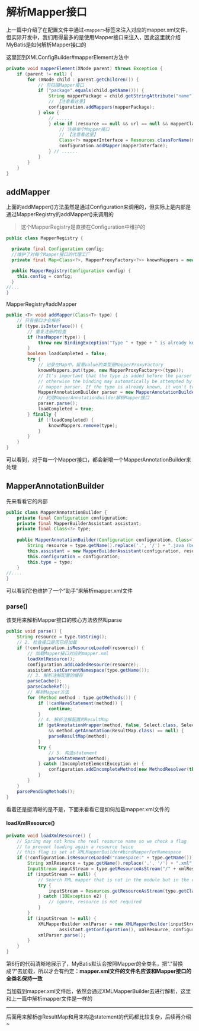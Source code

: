 # 解析Mapper接口

上一篇中介绍了在配置文件中通过`<mapper>`标签来注入对应的mapper.xml文件，但实际开发中，我们用得最多的是使用Mapper接口来注入，因此这里就介绍MyBatis是如何解析Mapper接口的

这里回到XMLConfigBuilder#mapperElement方法中

```java
private void mapperElement(XNode parent) throws Exception {
    if (parent != null) {
        for (XNode child : parent.getChildren()) {
            // 包扫描Mapper接口
            if ("package".equals(child.getName())) {
                String mapperPackage = child.getStringAttribute("name");
                // 【注意看这里】
                configuration.addMappers(mapperPackage);
            } else {
                // ......
                } else if (resource == null && url == null && mapperClass != null) {
                    // 注册单个Mapper接口
                    // 【注意看这里】
                    Class<?> mapperInterface = Resources.classForName(mapperClass);
                    configuration.addMapper(mapperInterface);
                } // ......
            }
        }
    }
}
```

## addMapper

上面的addMapper()方法虽然是通过Configuration来调用的，但实际上是内部是通过MapperRegistry的addMapper()来调用的

>   这个MapperRegistry是直接在Configuration中维护的

```java
public class MapperRegistry {

  private final Configuration config;
  //维护了对每个Mapper接口的代理工厂
  private final Map<Class<?>, MapperProxyFactory<?>> knownMappers = new HashMap<>();

  public MapperRegistry(Configuration config) {
    this.config = config;
  }
//...
}
```

MapperRegistry#addMapper

```java
public <T> void addMapper(Class<T> type) {
    // 只有接口才会解析
    if (type.isInterface()) {
        // 重复注册的检查
        if (hasMapper(type)) {
            throw new BindingException("Type " + type + " is already known to the MapperRegistry.");
        }
        boolean loadCompleted = false;
        try {
            // 记录在Map中，留意value的类型是MapperProxyFactory
            knownMappers.put(type, new MapperProxyFactory<>(type));
            // It's important that the type is added before the parser is run
            // otherwise the binding may automatically be attempted by the
            // mapper parser. If the type is already known, it won't try.
            MapperAnnotationBuilder parser = new MapperAnnotationBuilder(config, type);
            // 利用MapperAnnotationBuilder解析Mapper接口
            parser.parse();
            loadCompleted = true;
        } finally {
            if (!loadCompleted) {
                knownMappers.remove(type);
            }
        }
    }
}
```

可以看到，对于每一个Mapper接口，都会新增一个MapperAnnotationBuilder来处理

## MapperAnnotationBuilder

先来看看它的内部

```java
public class MapperAnnotationBuilder {
    private final Configuration configuration;
    private final MapperBuilderAssistant assistant;
    private final Class<?> type;
    
    public MapperAnnotationBuilder(Configuration configuration, Class<?> type) {
        String resource = type.getName().replace('.', '/') + ".java (best guess)";
        this.assistant = new MapperBuilderAssistant(configuration, resource);
        this.configuration = configuration;
        this.type = type;
    }
//....
}
```

可以看到它也维护了一个“助手”来解析mapper.xml文件

### parse()

该类用来解析Mapper接口的核心方法依然叫parse

```java
public void parse() {
    String resource = type.toString();
    // 2. 检查接口是否已经加载
    if (!configuration.isResourceLoaded(resource)) {
        // 加载Mapper接口对应的mapper.xml
        loadXmlResource();
        configuration.addLoadedResource(resource);
        assistant.setCurrentNamespace(type.getName());
        // 3. 解析注解配置的缓存
        parseCache();
        parseCacheRef();
        // 解析Mapper方法
        for (Method method : type.getMethods()) {
            if (!canHaveStatement(method)) {
                continue;
            }
            // 4. 解析注解配置的ResultMap
            if (getAnnotationWrapper(method, false, Select.class, SelectProvider.class).isPresent()
                && method.getAnnotation(ResultMap.class) == null) {
                parseResultMap(method);
            }
            try {
                // 5. 构造statement
                parseStatement(method);
            } catch (IncompleteElementException e) {
                configuration.addIncompleteMethod(new MethodResolver(this, method));
            }
        }
    }
    parsePendingMethods();
}
```

看着还是挺清晰的是不是，下面来看看它是如何加载mapper.xml文件的

#### loadXmlResource()

```java
private void loadXmlResource() {
    // Spring may not know the real resource name so we check a flag
    // to prevent loading again a resource twice
    // this flag is set at XMLMapperBuilder#bindMapperForNamespace
    if (!configuration.isResourceLoaded("namespace:" + type.getName())) {
        String xmlResource = type.getName().replace('.', '/') + ".xml";
        InputStream inputStream = type.getResourceAsStream("/" + xmlResource);
        if (inputStream == null) {
            // Search XML mapper that is not in the module but in the classpath.
            try {
                inputStream = Resources.getResourceAsStream(type.getClassLoader(), xmlResource);
            } catch (IOException e2) {
                // ignore, resource is not required
            }
        }
        if (inputStream != null) {
            XMLMapperBuilder xmlParser = new XMLMapperBuilder(inputStream, 
                    assistant.getConfiguration(), xmlResource, configuration.getSqlFragments(), type.getName());
            xmlParser.parse();
        }
    }
}
```

第6行的代码清晰地展示了，MyBatis默认会按照Mapper的全类名，把"."替换成“/”去加载，所以才会有约定：**mapper.xml文件的文件名应该和Mapper接口的全类名保持一致**

当加载到mapper.xml文件后，依然会通过XMLMapperBuilder去进行解析，这里和上一篇中解析mapper文件是一样的

----

后面用来解析@ResultMap和用来构造statement的代码都比较复杂，后续再介绍~

